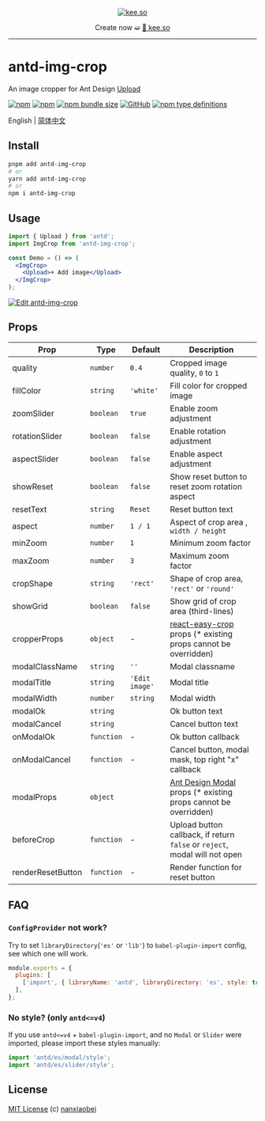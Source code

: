 <div align="center">
<p><a href="https://kee.so/" target="_blank"><img src="https://i.imgur.com/x5SRUoo.png" alt="kee.so" /></a></p>

Create now ➫ [🔗 kee.so](https://kee.so/)

</div>

---

# antd-img-crop

An image cropper for Ant Design [Upload](https://ant.design/components/upload/)

[![npm](https://img.shields.io/npm/v/antd-img-crop.svg?style=flat-square)](https://www.npmjs.com/package/antd-img-crop)
[![npm](https://img.shields.io/npm/dt/antd-img-crop?style=flat-square)](https://www.npmtrends.com/antd-img-crop)
[![npm bundle size](https://img.shields.io/bundlephobia/minzip/antd-img-crop?style=flat-square)](https://bundlephobia.com/result?p=antd-img-crop)
[![GitHub](https://img.shields.io/github/license/nanxiaobei/antd-img-crop?style=flat-square)](https://github.com/nanxiaobei/antd-img-crop/blob/main/LICENSE)
[![npm type definitions](https://img.shields.io/npm/types/typescript?style=flat-square)](https://github.com/nanxiaobei/antd-img-crop/blob/main/src/types.ts)

English | [简体中文](./README.zh-CN.md)

## Install

```sh
pnpm add antd-img-crop
# or
yarn add antd-img-crop
# or
npm i antd-img-crop
```

## Usage

```jsx harmony
import { Upload } from 'antd';
import ImgCrop from 'antd-img-crop';

const Demo = () => (
  <ImgCrop>
    <Upload>+ Add image</Upload>
  </ImgCrop>
);
```

[![Edit antd-img-crop](https://codesandbox.io/static/img/play-codesandbox.svg)](https://codesandbox.io/s/antd-img-crop-4qoom5p9x4?fontsize=14&hidenavigation=1&theme=dark)

## Props

| Prop              | Type       | Default        | Description                                                                |
|-------------------| ---------- | -------------- |----------------------------------------------------------------------------|
| quality           | `number`   | `0.4`          | Cropped image quality, `0` to `1`                                          |
| fillColor         | `string`   | `'white'`      | Fill color for cropped image                                               |
| zoomSlider        | `boolean`  | `true`         | Enable zoom adjustment                                                     |
| rotationSlider    | `boolean`  | `false`        | Enable rotation adjustment                                                 |
| aspectSlider      | `boolean`  | `false`        | Enable aspect adjustment                                                   |
| showReset         | `boolean`  | `false`        | Show reset button to reset zoom rotation aspect                            |
| resetText         | `string`   | `Reset`        | Reset button text                                                          |
| aspect            | `number`   | `1 / 1`        | Aspect of crop area , `width / height`                                     |
| minZoom           | `number`   | `1`            | Minimum zoom factor                                                        |
| maxZoom           | `number`   | `3`            | Maximum zoom factor                                                        |
| cropShape         | `string`   | `'rect'`       | Shape of crop area, `'rect'` or `'round'`                                  |
| showGrid          | `boolean`  | `false`        | Show grid of crop area (third-lines)                                       |
| cropperProps      | `object`   | -              | [react-easy-crop] props (\* existing props cannot be overridden)           |
| modalClassName    | `string`   | `''`           | Modal classname                                                            |
| modalTitle        | `string`   | `'Edit image'` | Modal title                                                                |
| modalWidth        | `number`   | `string`       | Modal width                                                                |
| modalOk           | `string`   |                | Ok button text                                                             |
| modalCancel       | `string`   |                | Cancel button text                                                         |
| onModalOk         | `function` | -              | Ok button callback                                                         |
| onModalCancel     | `function` | -              | Cancel button, modal mask, top right "x" callback                          |
| modalProps        | `object`   |                | [Ant Design Modal] props (\* existing props cannot be overridden)          |
| beforeCrop        | `function` | -              | Upload button callback, if return `false` or `reject`, modal will not open |
| renderResetButton | `function` | -              | Render function for reset button                                           |

## FAQ

### `ConfigProvider` not work?

Try to set `libraryDirectory`(`'es'` or `'lib'`) to `babel-plugin-import` config, see which one will work.

```js
module.exports = {
  plugins: [
    ['import', { libraryName: 'antd', libraryDirectory: 'es', style: true }],
  ],
};
```

### No style? (only `antd<=v4`)

If you use `antd<=v4` + `babel-plugin-import`, and no `Modal` or `Slider` were imported, please import these styles manually:

```js
import 'antd/es/modal/style';
import 'antd/es/slider/style';
```

## License

[MIT License](https://github.com/nanxiaobei/antd-img-crop/blob/main/LICENSE) (c) [nanxiaobei](https://lee.so/)

[react-easy-crop]: https://github.com/ricardo-ch/react-easy-crop#props
[Ant Design Modal]: https://ant.design/components/modal#api
